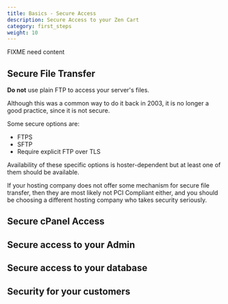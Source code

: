 ```yaml
---
title: Basics - Secure Access 
description: Secure Access to your Zen Cart 
category: first_steps
weight: 10
---
```


FIXME need content

## Secure File Transfer 

**Do not** use plain FTP to access your server's files.  

Although this was a common way to do it back in 2003, it is no longer a good practice, since it is not secure. 

Some secure options are:

- FTPS
- SFTP
- Require explicit FTP over TLS

Availability of these specific options is hoster-dependent but at least one
of them should be available. 

If your hosting company does not offer some mechanism for secure file transfer, then they are most likely not PCI Compliant either, and you should be choosing a different hosting company who takes security seriously.


## Secure cPanel Access 

## Secure access to your Admin

## Secure access to your database 

## Security for your customers 


